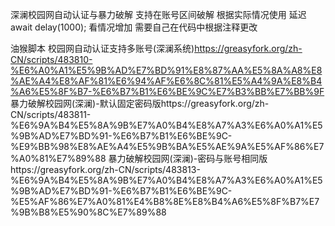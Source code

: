 深澜校园网自动认证与暴力破解
支持在账号区间破解 根据实际情况使用 延迟await delay(1000); 看情况增加
需要自己在代码中根据注释更改

油猴脚本
校园网自动认证支持多账号(深澜系统)https://greasyfork.org/zh-CN/scripts/483810-%E6%A0%A1%E5%9B%AD%E7%BD%91%E8%87%AA%E5%8A%A8%E8%AE%A4%E8%AF%81%E6%94%AF%E6%8C%81%E5%A4%9A%E8%B4%A6%E5%8F%B7-%E6%B7%B1%E6%BE%9C%E7%B3%BB%E7%BB%9F
暴力破解校园网(深澜)-默认固定密码版https://greasyfork.org/zh-CN/scripts/483811-%E6%9A%B4%E5%8A%9B%E7%A0%B4%E8%A7%A3%E6%A0%A1%E5%9B%AD%E7%BD%91-%E6%B7%B1%E6%BE%9C-%E9%BB%98%E8%AE%A4%E5%9B%BA%E5%AE%9A%E5%AF%86%E7%A0%81%E7%89%88
暴力破解校园网(深澜)-密码与账号相同版https://greasyfork.org/zh-CN/scripts/483813-%E6%9A%B4%E5%8A%9B%E7%A0%B4%E8%A7%A3%E6%A0%A1%E5%9B%AD%E7%BD%91-%E6%B7%B1%E6%BE%9C-%E5%AF%86%E7%A0%81%E4%B8%8E%E8%B4%A6%E5%8F%B7%E7%9B%B8%E5%90%8C%E7%89%88
